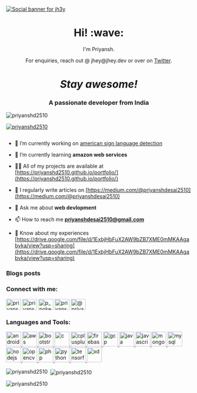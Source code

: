 [![Social banner for jh3y](https://github.com/jh3y/jh3y/raw/master/assets/header-banner--optimized.svg)](https://jhey.dev)
<h1 align='center'> Hi! :wave:</h1>
<p align='center'>
I'm Priyansh.
</p>
<p align='center'>For enquiries, reach out @ jhey@jhey.dev or over on <a href="https://twitter.com/home?lang=en">Twitter</a>.</p>

<h1 align='center'><i>Stay awesome!</i></h1>
<h3 align="center">A passionate developer from India</h3>

<p align="left"> <img src="https://komarev.com/ghpvc/?username=priyanshd2510&label=Profile%20views&color=0e75b6&style=flat" alt="priyanshd2510" /> </p>

<p align="left"> <a href="https://github.com/ryo-ma/github-profile-trophy"><img src="https://github-profile-trophy.vercel.app/?username=priyanshd2510" alt="priyanshd2510" /></a> </p>

<p align="left"> <a href="https://twitter.com/" target="blank"><img src="https://img.shields.io/twitter/follow/?logo=twitter&style=for-the-badge" alt="" /></a> </p>

- 🔭 I’m currently working on [american sign language detection](https://github.com/priyanshd2510/american-sign-language-detection)

- 🌱 I’m currently learning **amazon web services**

- 👨‍💻 All of my projects are available at [https://priyanshd2510.github.io/portfolio/](https://priyanshd2510.github.io/portfolio/)

- 📝 I regularly write articles on [https://medium.com/@priyanshdesai2510](https://medium.com/@priyanshdesai2510)

- 💬 Ask me about **web devlopment**

- 📫 How to reach me **priyanshdesai2510@gmail.com**

- 📄 Know about my experiences [https://drive.google.com/file/d/1ExbjHbFuX2AW9bZB7XME0mMKAAgabvka/view?usp=sharing](https://drive.google.com/file/d/1ExbjHbFuX2AW9bZB7XME0mMKAAgabvka/view?usp=sharing)

### Blogs posts
<!-- BLOG-POST-LIST:START -->
<!-- BLOG-POST-LIST:END -->

<h3 align="left">Connect with me:</h3>
<p align="left">
<a href="https://linkedin.com/in/priyansh desai" target="blank"><img align="center" src="https://cdn.jsdelivr.net/npm/simple-icons@3.0.1/icons/linkedin.svg" alt="priyansh desai" height="30" width="40" /></a>
<a href="https://fb.com/priyansh desai" target="blank"><img align="center" src="https://cdn.jsdelivr.net/npm/simple-icons@3.0.1/icons/facebook.svg" alt="priyansh desai" height="30" width="40" /></a>
<a href="https://instagram.com/p_poke" target="blank"><img align="center" src="https://cdn.jsdelivr.net/npm/simple-icons@3.0.1/icons/instagram.svg" alt="p_poke" height="30" width="40" /></a>
<a href="https://www.behance.net/priyanshdesai" target="blank"><img align="center" src="https://cdn.jsdelivr.net/npm/simple-icons@3.0.1/icons/behance.svg" alt="priyanshdesai" height="30" width="40" /></a>
<a href="https://medium.com/@priyanshdesai2510" target="blank"><img align="center" src="https://cdn.jsdelivr.net/npm/simple-icons@3.0.1/icons/medium.svg" alt="@priyanshdesai2510" height="30" width="40" /></a>
</p>

<h3 align="left">Languages and Tools:</h3>
<p align="left"> <a href="https://developer.android.com" target="_blank"> <img src="https://devicons.github.io/devicon/devicon.git/icons/android/android-original-wordmark.svg" alt="android" width="40" height="40"/> </a> <a href="https://aws.amazon.com" target="_blank"> <img src="https://devicons.github.io/devicon/devicon.git/icons/amazonwebservices/amazonwebservices-original-wordmark.svg" alt="aws" width="40" height="40"/> </a> <a href="https://getbootstrap.com" target="_blank"> <img src="https://devicons.github.io/devicon/devicon.git/icons/bootstrap/bootstrap-plain.svg" alt="bootstrap" width="40" height="40"/> </a> <a href="https://www.cprogramming.com/" target="_blank"> <img src="https://devicons.github.io/devicon/devicon.git/icons/c/c-original.svg" alt="c" width="40" height="40"/> </a> <a href="https://www.w3schools.com/cpp/" target="_blank"> <img src="https://devicons.github.io/devicon/devicon.git/icons/cplusplus/cplusplus-original.svg" alt="cplusplus" width="40" height="40"/> </a> <a href="https://firebase.google.com/" target="_blank"> <img src="https://www.vectorlogo.zone/logos/firebase/firebase-icon.svg" alt="firebase" width="40" height="40"/> </a> <a href="https://cloud.google.com" target="_blank"> <img src="https://www.vectorlogo.zone/logos/google_cloud/google_cloud-icon.svg" alt="gcp" width="40" height="40"/> </a> <a href="https://www.java.com" target="_blank"> <img src="https://devicons.github.io/devicon/devicon.git/icons/java/java-original-wordmark.svg" alt="java" width="40" height="40"/> </a> <a href="https://developer.mozilla.org/en-US/docs/Web/JavaScript" target="_blank"> <img src="https://devicons.github.io/devicon/devicon.git/icons/javascript/javascript-original.svg" alt="javascript" width="40" height="40"/> </a> <a href="https://www.mongodb.com/" target="_blank"> <img src="https://devicons.github.io/devicon/devicon.git/icons/mongodb/mongodb-original-wordmark.svg" alt="mongodb" width="40" height="40"/> </a> <a href="https://www.mysql.com/" target="_blank"> <img src="https://devicons.github.io/devicon/devicon.git/icons/mysql/mysql-original-wordmark.svg" alt="mysql" width="40" height="40"/> </a> <a href="https://nodejs.org" target="_blank"> <img src="https://devicons.github.io/devicon/devicon.git/icons/nodejs/nodejs-original-wordmark.svg" alt="nodejs" width="40" height="40"/> </a> <a href="https://opencv.org/" target="_blank"> <img src="https://www.vectorlogo.zone/logos/opencv/opencv-icon.svg" alt="opencv" width="40" height="40"/> </a> <a href="https://www.php.net" target="_blank"> <img src="https://devicons.github.io/devicon/devicon.git/icons/php/php-original.svg" alt="php" width="40" height="40"/> </a> <a href="https://www.python.org" target="_blank"> <img src="https://devicons.github.io/devicon/devicon.git/icons/python/python-original.svg" alt="python" width="40" height="40"/> </a> <a href="https://www.tensorflow.org" target="_blank"> <img src="https://www.vectorlogo.zone/logos/tensorflow/tensorflow-icon.svg" alt="tensorflow" width="40" height="40"/> </a> <a href="https://www.adobe.com/products/xd.html" target="_blank"> <img src="https://cdn.worldvectorlogo.com/logos/adobe-xd.svg" alt="xd" width="40" height="40"/> </a> </p>

<p><img align="left" src="https://github-readme-stats.vercel.app/api/top-langs?username=priyanshd2510&show_icons=true&locale=en&layout=compact" alt="priyanshd2510" /></p>

<p>&nbsp;<img align="center" src="https://github-readme-stats.vercel.app/api?username=priyanshd2510&show_icons=true&locale=en" alt="priyanshd2510" /></p>

<p><img align="center" src="https://github-readme-streak-stats.herokuapp.com/?user=priyanshd2510&" alt="priyanshd2510" /></p>
